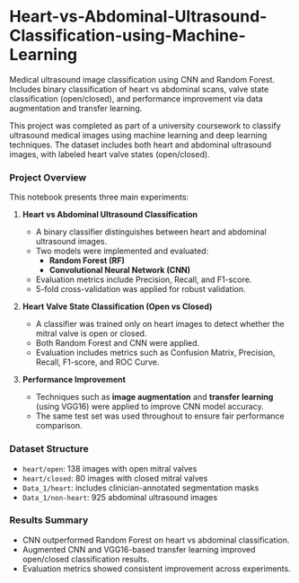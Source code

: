 # Heart-vs-Abdominal-Ultrasound-Classification-using-Machine-Learning
Medical ultrasound image classification using CNN and Random Forest. Includes binary classification of heart vs abdominal scans, valve state classification (open/closed), and performance improvement via data augmentation and transfer learning.



This project was completed as part of a university coursework to classify ultrasound medical images using machine learning and deep learning techniques. The dataset includes both heart and abdominal ultrasound images, with labeled heart valve states (open/closed).

###  Project Overview

This notebook presents three main experiments:

1. **Heart vs Abdominal Ultrasound Classification**
   - A binary classifier distinguishes between heart and abdominal ultrasound images.
   - Two models were implemented and evaluated:
     - **Random Forest (RF)**
     - **Convolutional Neural Network (CNN)**
   - Evaluation metrics include Precision, Recall, and F1-score.
   - 5-fold cross-validation was applied for robust validation.

2. **Heart Valve State Classification (Open vs Closed)**
   - A classifier was trained only on heart images to detect whether the mitral valve is open or closed.
   - Both Random Forest and CNN were applied.
   - Evaluation includes metrics such as Confusion Matrix, Precision, Recall, F1-score, and ROC Curve.

3. **Performance Improvement**
   - Techniques such as **image augmentation** and **transfer learning** (using VGG16) were applied to improve CNN model accuracy.
   - The same test set was used throughout to ensure fair performance comparison.

###  Dataset Structure

- `heart/open`: 138 images with open mitral valves
- `heart/closed`: 80 images with closed mitral valves
- `Data_1/heart`: includes clinician-annotated segmentation masks
- `Data_1/non-heart`: 925 abdominal ultrasound images


###  Results Summary

- CNN outperformed Random Forest on heart vs abdominal classification.
- Augmented CNN and VGG16-based transfer learning improved open/closed classification results.
- Evaluation metrics showed consistent improvement across experiments.
